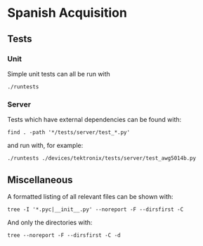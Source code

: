 # Spanish Acquisition

## Tests

### Unit

Simple unit tests can all be run with

    ./runtests

### Server

Tests which have external dependencies can be found with:

    find . -path '*/tests/server/test_*.py'

and run with, for example:

    ./runtests ./devices/tektronix/tests/server/test_awg5014b.py

## Miscellaneous

A formatted listing of all relevant files can be shown with:

    tree -I '*.pyc|__init__.py' --noreport -F --dirsfirst -C

And only the directories with:

    tree --noreport -F --dirsfirst -C -d
